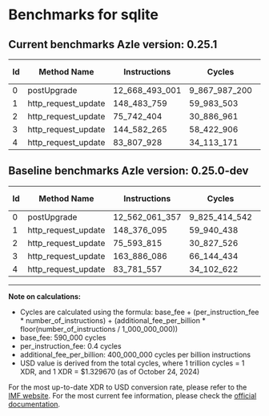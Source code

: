 # Benchmarks for sqlite

## Current benchmarks Azle version: 0.25.1

| Id  | Method Name         | Instructions   | Cycles        | USD           | USD/Million Calls | Change                                 |
| --- | ------------------- | -------------- | ------------- | ------------- | ----------------- | -------------------------------------- |
| 0   | postUpgrade         | 12_668_493_001 | 9_867_987_200 | $0.0131211665 | $13_121.16        | <font color="red">+106_431_644</font>  |
| 1   | http_request_update | 148_483_759    | 59_983_503    | $0.0000797583 | $79.75            | <font color="red">+107_664</font>      |
| 2   | http_request_update | 75_742_404     | 30_886_961    | $0.0000410695 | $41.06            | <font color="red">+148_589</font>      |
| 3   | http_request_update | 144_582_265    | 58_422_906    | $0.0000776832 | $77.68            | <font color="green">-19_303_821</font> |
| 4   | http_request_update | 83_807_928     | 34_113_171    | $0.0000453593 | $45.35            | <font color="red">+26_371</font>       |

## Baseline benchmarks Azle version: 0.25.0-dev

| Id  | Method Name         | Instructions   | Cycles        | USD           | USD/Million Calls |
| --- | ------------------- | -------------- | ------------- | ------------- | ----------------- |
| 0   | postUpgrade         | 12_562_061_357 | 9_825_414_542 | $0.0130645590 | $13_064.55        |
| 1   | http_request_update | 148_376_095    | 59_940_438    | $0.0000797010 | $79.70            |
| 2   | http_request_update | 75_593_815     | 30_827_526    | $0.0000409904 | $40.99            |
| 3   | http_request_update | 163_886_086    | 66_144_434    | $0.0000879503 | $87.95            |
| 4   | http_request_update | 83_781_557     | 34_102_622    | $0.0000453452 | $45.34            |

---

**Note on calculations:**

- Cycles are calculated using the formula: base_fee + (per_instruction_fee \* number_of_instructions) + (additional_fee_per_billion \* floor(number_of_instructions / 1_000_000_000))
- base_fee: 590_000 cycles
- per_instruction_fee: 0.4 cycles
- additional_fee_per_billion: 400_000_000 cycles per billion instructions
- USD value is derived from the total cycles, where 1 trillion cycles = 1 XDR, and 1 XDR = $1.329670 (as of October 24, 2024)

For the most up-to-date XDR to USD conversion rate, please refer to the [IMF website](https://www.imf.org/external/np/fin/data/rms_sdrv.aspx).
For the most current fee information, please check the [official documentation](https://internetcomputer.org/docs/current/developer-docs/gas-cost#execution).
